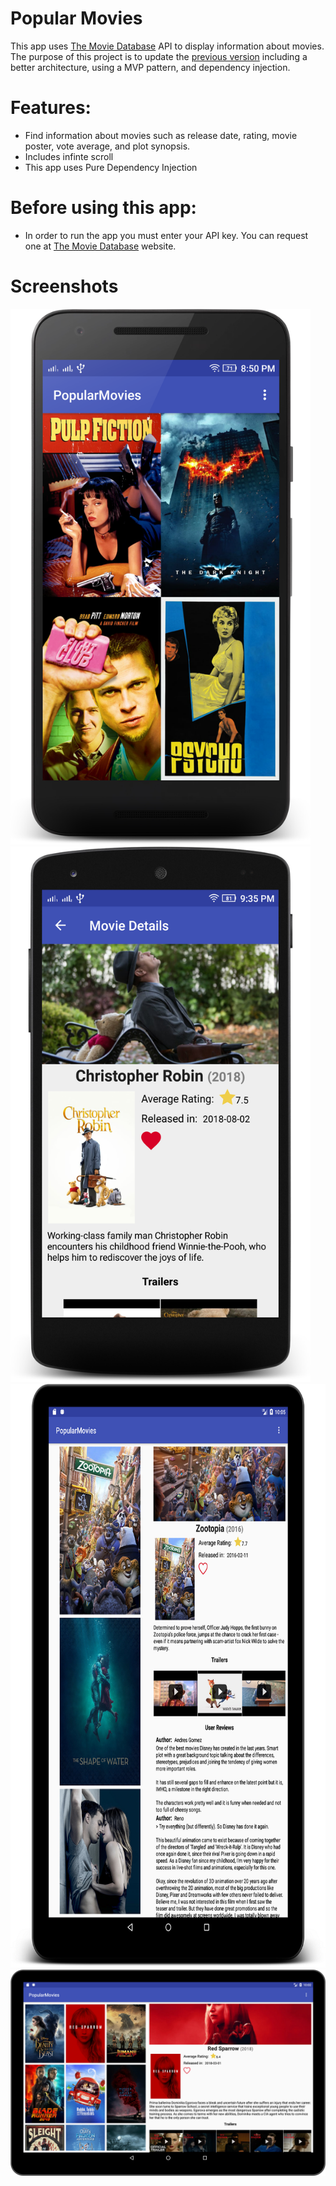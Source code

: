 # Popular Movies

This app uses [The Movie Database](https://developers.themoviedb.org/3/getting-started/introduction) API to display information about movies.
The purpose of this project is to update the [previous version](https://github.com/cruzcamilo/popular_movies) including a better architecture, 
using a MVP pattern, and dependency injection.

# Features:

- Find information about movies such as release date, rating, movie poster, vote average, and plot synopsis.
- Includes infinte scroll
- This app uses Pure Dependency Injection

# Before using this app:

- In order to run the app you must enter your API key. You can request one at [The Movie Database](https://developers.themoviedb.org/3/getting-started/introduction) website.

# Screenshots

<img src="https://raw.githubusercontent.com/cruzcamilo/popular_movies/master/PopularMovies_2/screenshoots/1.png" width="480" height="857">
<img src="https://raw.githubusercontent.com/cruzcamilo/popular_movies/master/PopularMovies_2/screenshoots/2.png" width="480" height="857">
<img src="https://raw.githubusercontent.com/cruzcamilo/popular_movies/master/PopularMovies_2/screenshoots/3.png" width="694" height="934">
<img src="https://raw.githubusercontent.com/cruzcamilo/popular_movies/master/PopularMovies_2/screenshoots/4.png" >
